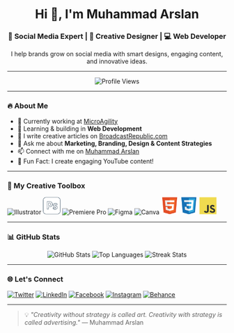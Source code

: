 <h1 align="center">Hi 👋, I'm Muhammad Arslan</h1>
<h3 align="center">🚀 Social Media Expert | 🎨 Creative Designer | 💻 Web Developer</h3>
<p align="center"> I help brands grow on social media with smart designs, engaging content, and innovative ideas.</p>

---

<p align="center">
  <img src="https://komarev.com/ghpvc/?username=muhammadarsalan2&label=Profile%20views&color=0e75b6&style=flat" alt="Profile Views" />
</p>

---

### 🔥 About Me

- 🔭 Currently working at [MicroAgility](https://www.microagility.com/)
- 🌱 Learning & building in **Web Development**
- 📝 I write creative articles on [BroadcastRepublic.com](https://BroadcastRepublic.com)
- 💬 Ask me about **Marketing, Branding, Design & Content Strategies**
- 📫 Connect with me on [Muhammad Arslan](https://www.linkedin.com/in/muhammad-arsalan2/)
- 🎥 Fun Fact: I create engaging YouTube content!

---

### 🧰 My Creative Toolbox

<p align="left">
  <img src="https://www.vectorlogo.zone/logos/adobe_illustrator/adobe_illustrator-icon.svg" title="Adobe Illustrator" alt="Illustrator" width="40" height="40"/>
  <img src="https://raw.githubusercontent.com/devicons/devicon/master/icons/photoshop/photoshop-line.svg" title="Adobe Photoshop" alt="Photoshop" width="40" height="40"/>
  <img src="https://upload.wikimedia.org/wikipedia/commons/4/4f/Adobe_Premiere_Pro_Logo.svg" title="Premiere Pro" alt="Premiere Pro" width="40" height="40"/>
  <img src="https://www.vectorlogo.zone/logos/figma/figma-icon.svg" title="Figma" alt="Figma" width="40" height="40"/>
  <img src="https://cdn.worldvectorlogo.com/logos/canva-1.svg" title="Canva" alt="Canva" width="40" height="40"/>
  <img src="https://raw.githubusercontent.com/devicons/devicon/master/icons/html5/html5-original.svg" title="HTML5" alt="HTML" width="40" height="40"/>
  <img src="https://raw.githubusercontent.com/devicons/devicon/master/icons/css3/css3-original.svg" title="CSS3" alt="CSS" width="40" height="40"/>
  <img src="https://raw.githubusercontent.com/devicons/devicon/master/icons/javascript/javascript-original.svg" title="JavaScript" alt="JavaScript" width="40" height="40"/>
</p>

---

### 📊 GitHub Stats

<p align="center">
  <img src="https://github-readme-stats.vercel.app/api?username=muhammadarsalan2&show_icons=true&locale=en&theme=radical" alt="GitHub Stats" />
  <img src="https://github-readme-stats.vercel.app/api/top-langs?username=muhammadarsalan2&layout=compact&theme=radical" alt="Top Languages" />
  <img src="https://github-readme-streak-stats.herokuapp.com/?user=muhammadarsalan2&theme=radical" alt="Streak Stats" />
</p>

---

### 🌐 Let's Connect

<p align="left">
  <a href="https://twitter.com/thearslanbest" target="_blank"><img src="https://raw.githubusercontent.com/rahuldkjain/github-profile-readme-generator/master/src/images/icons/Social/twitter.svg" alt="Twitter" width="30" height="30" /></a>
  <a href="https://linkedin.com/in/muhammad-arsalan2" target="_blank"><img src="https://raw.githubusercontent.com/rahuldkjain/github-profile-readme-generator/master/src/images/icons/Social/linked-in-alt.svg" alt="LinkedIn" width="30" height="30" /></a>
  <a href="https://fb.com/muhammadarsalan022" target="_blank"><img src="https://raw.githubusercontent.com/rahuldkjain/github-profile-readme-generator/master/src/images/icons/Social/facebook.svg" alt="Facebook" width="30" height="30" /></a>
  <a href="https://instagram.com/muhammad_arsalan02" target="_blank"><img src="https://raw.githubusercontent.com/rahuldkjain/github-profile-readme-generator/master/src/images/icons/Social/instagram.svg" alt="Instagram" width="30" height="30" /></a>
  <a href="https://www.behance.net/muhammad-arsalan2" target="_blank"><img src="https://raw.githubusercontent.com/rahuldkjain/github-profile-readme-generator/master/src/images/icons/Social/behance.svg" alt="Behance" width="30" height="30" /></a>
</p>

---

> 💡 *"Creativity without strategy is called art. Creativity with strategy is called advertising."* — Muhammad Arslan
